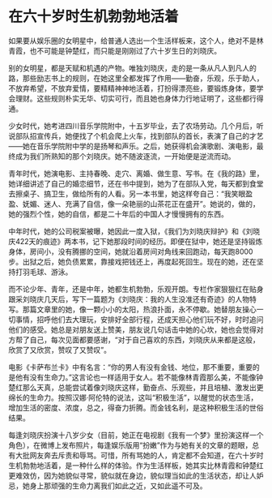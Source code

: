 # 在六十岁时生机勃勃地活着

如果要从娱乐圈的女明星中，给普通人选出一个生活样板来，这个人，绝对不是林青霞，也不可能是钟楚红，而只能是刚刚过了六十岁生日的刘晓庆。 

别的女明星，都是天赋和机遇的产物。唯独刘晓庆，走的是一条从凡人到凡人的路，那些励志书上的规则，在她这里全都发挥了作用——勤奋，乐观，乐于助人，不放弃希望，不放弃爱情，要精精神神地活着，打扮得漂亮些，要锻炼身体，要学会理财。这些规则朴实无华、切实可行，而且她也身体力行地证明了，这些都行得通。 

少女时代，她考进四川音乐学院附中，十五岁毕业，去了农场劳动。几个月后，听说部队招宣传兵，她便找了个机会爬上火车，找到部队的首长，表演了自己的才艺——她在音乐学院附中学的是扬琴和声乐。之后，她获得机会演歌剧、演电影，最终成为我们所熟知的那个刘晓庆。她不随波逐流，一开始便是逆流而动。 

青年时代，她演电影、主持春晚、走穴、离婚、做生意、写书。在《我的路》里，她详细讲述了自己的婚恋细节，还在书中提到，她为了在部队入党，每天都到食堂去擦桌子、搞卫生，做给所有的人看。另一本书里，她这样夸自己：“我笑眼盈盈、妩媚、迷人、充满了自信，像一朵艳丽的山茶花正在盛开”。她说的，做的，她的强烈个性，她的自信，都是二十年后的中国人才慢慢拥有的东西。 

中年时代，她的公司税案被曝，她因此一度入狱，《我们为刘晓庆辩护》和《刘晓庆422天的痕迹》两本书，记下她那段时间的经历。即便在狱中，她还是坚持锻炼身体，房间小，没有腾挪的空间，她就沿着房间对角线来回跑动，每天跑8000步。出狱之后，她负债累累，靠接戏把钱还上，再度起死回生。现在的她，还在坚持打羽毛球、游泳。 

而不论少年、青年，还是中年，她都生机勃勃，乐观开朗。专栏作家狠狠红在贴身跟采刘晓庆几天后，写下一篇题为《刘晓庆：我的人生没准还有奇迹》的人物特写。那篇文章里的她，像一颗小小的太阳，热浪扑面，永不停歇。她替朋友操心一切事情，招呼他们去大理玩，安排好全部行程，还成天担心他们玩不好，时时追问他们的感受。她总是对朋友送上赞美，朋友说几句话击中她的心坎，她也会觉得对方帮了自己，每次见面都要感谢，“对于自己喜欢的东西，刘晓庆从来都是这般，欣赏了又欣赏，赞叹了又赞叹”。 

电影《卡萨布兰卡》中有名言：“你的男人有没有金钱、地位，那不重要，重要的是他有没有生命力。”这言论也一样适用于女人。若不能像林青霞那么美，不能像钟楚红那么天真，总能尝试着像刘晓庆这样，勤奋点、乐观些，并且培植、激发出更绵长的生命力。按照汉娜·阿伦特的说法，这叫“积极生活”，以醒觉的状态生活，增加生活的密度、浓度，总之，得奋力折腾。而金钱名利，是这种积极生活的世俗结果。 

每逢刘晓庆扮演十八岁少女（目前，她正在电视剧《我有一个梦》里扮演这样一个角色），在微博上发布照片，每逢娱乐版用“扮嫩”作为与她有关的文章的题眼，总有大批网友奔去斥责和辱骂。可惜，所有骂她的人，肯定都不会知道，在六十岁时生机勃勃地活着，是一种什么样的体验。作为生活样板，她其实比林青霞和钟楚红更难效仿，因为她貌似寻常，貌似就在身边，貌似理当如此的生活状态，却让人妒忌，她身上那顽强的生命力离我们如此之近，又如此遥不可及。